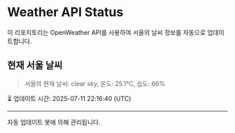 
# Weather API Status

이 리포지토리는 OpenWeather API를 사용하여 서울의 날씨 정보를 자동으로 업데이트합니다.

## 현재 서울 날씨
> 서울의 현재 날씨: clear sky, 온도: 25.1°C, 습도: 66%

⏳ 업데이트 시간: 2025-07-11 22:16:40 (UTC)

---
자동 업데이트 봇에 의해 관리됩니다.
